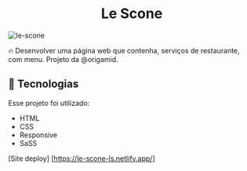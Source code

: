 
<strong><h1 align="center">Le Scone</h1></strong>

![le-scone](https://github.com/lucassantosdl/le-scone/assets/113383301/87e75e57-c668-4bd5-bab1-09a3ca391fb9)

🔥 Desenvolver uma página web que contenha, serviços de restaurante, com menu. Projeto da @origamid.  

## :rocket: Tecnologias 

Esse projeto foi utilizado:

- HTML
- CSS
- Responsive
- SaSS

[Site deploy] [https://le-scone-ls.netlify.app/]

